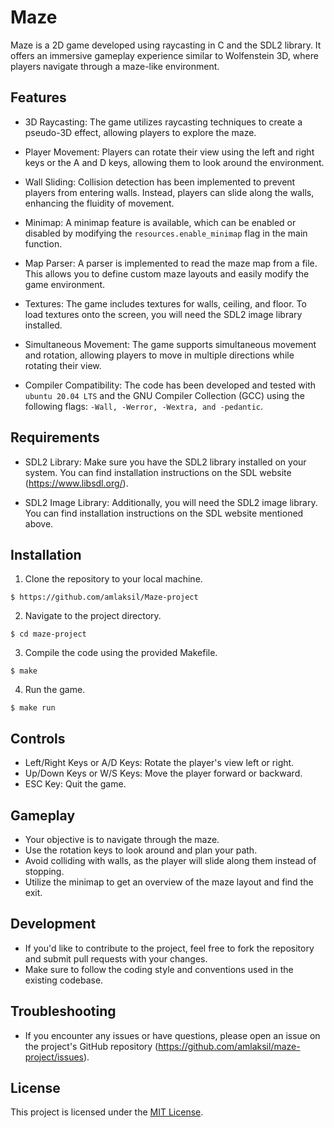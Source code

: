 # Maze

Maze is a 2D game developed using raycasting in C and the SDL2 library. It offers an immersive gameplay experience similar to Wolfenstein 3D, where players navigate through a maze-like environment.

## Features

- 3D Raycasting: The game utilizes raycasting techniques to create a pseudo-3D effect, allowing players to explore the maze.

- Player Movement: Players can rotate their view using the left and right keys or the A and D keys, allowing them to look around the environment.

- Wall Sliding: Collision detection has been implemented to prevent players from entering walls. Instead, players can slide along the walls, enhancing the fluidity of movement.

- Minimap: A minimap feature is available, which can be enabled or disabled by modifying the `resources.enable_minimap` flag in the main function.

- Map Parser: A parser is implemented to read the maze map from a file. This allows you to define custom maze layouts and easily modify the game environment.

- Textures: The game includes textures for walls, ceiling, and floor. To load textures onto the screen, you will need the SDL2 image library installed.

- Simultaneous Movement: The game supports simultaneous movement and rotation, allowing players to move in multiple directions while rotating their view.

- Compiler Compatibility: The code has been developed and tested with `ubuntu 20.04 LTS` and the GNU Compiler Collection (GCC) using the following flags: `-Wall, -Werror, -Wextra, and -pedantic`.

## Requirements

- SDL2 Library: Make sure you have the SDL2 library installed on your system. You can find installation instructions on the SDL website (https://www.libsdl.org/).

- SDL2 Image Library: Additionally, you will need the SDL2 image library. You can find installation instructions on the SDL website mentioned above.

## Installation

1. Clone the repository to your local machine.
```
$ https://github.com/amlaksil/Maze-project
```
2. Navigate to the project directory.
```
$ cd maze-project
```
3. Compile the code using the provided Makefile.
```
$ make
```
4. Run the game.
```
$ make run
```
## Controls

- Left/Right Keys or A/D Keys: Rotate the player's view left or right.
- Up/Down Keys or W/S Keys: Move the player forward or backward.
- ESC Key: Quit the game.

## Gameplay

- Your objective is to navigate through the maze.
- Use the rotation keys to look around and plan your path.
- Avoid colliding with walls, as the player will slide along them instead of stopping.
- Utilize the minimap to get an overview of the maze layout and find the exit.

## Development

- If you'd like to contribute to the project, feel free to fork the repository and submit pull requests with your changes.
- Make sure to follow the coding style and conventions used in the existing codebase.

## Troubleshooting

- If you encounter any issues or have questions, please open an issue on the project's GitHub repository (https://github.com/amlaksil/maze-project/issues).

## License

This project is licensed under the [MIT License](LICENSE).
